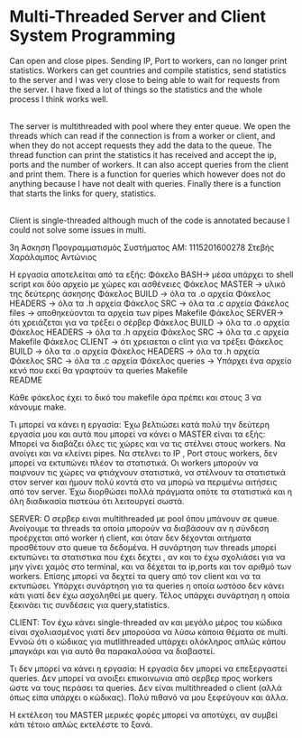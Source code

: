 # Multi-Threaded Server and Client System Programming

Can open and close pipes. Sending IP, Port to workers, can no longer print statistics. Workers can get countries and compile statistics, send statistics to the server and I was very close to being able to wait for requests from the server. I have fixed a lot of things so the statistics and the whole process I think works well. <br/> <br/>

The server is multithreaded with pool where they enter queue. We open the threads which can read if the connection is from a worker or client, and when they do not accept requests they add the data to the queue. The thread function can print the statistics it has received and accept the ip, ports and the number of workers. It can also accept queries from the client and print them. There is a function for queries which however does not do anything because I have not dealt with queries. Finally there is a function that starts the links for query, statistics.<br/> <br/>

Client is single-threaded although much of the code is annotated because I could not solve some issues in multi.

3η Άσκηση Προγραμματισμός Συστήματος
ΑΜ: 1115201600278
Στεβής Χαράλαμπος Αντώνιος

Η εργασία αποτελείται από τα εξής:
Φάκελο BASH-> μέσα υπάρχει το shell script και δύο αρχείο με χώρες και ασθένειες
Φάκελος MASTER -> υλικό της δεύτερης άσκησης
    Φάκελος BUILD -> όλα τα .ο αρχεία
    Φάκελος HEADERS -> όλα τα .h αρχεία
    Φάκελος SRC -> όλα τα .c αρχεία
    Φάκελος files -> αποθηκεύονται τα αρχεία των pipes
    Makefile
Φάκελος SERVER-> ότι χρειάζεται για να τρέξει ο σέρβερ
    Φάκελος BUILD -> όλα τα .ο αρχεία
    Φάκελος HEADERS -> όλα τα .h αρχεία
    Φάκελος SRC -> όλα τα .c αρχεία
    Makefile
Φάκελος CLIENT -> ότι χρειαεται ο clint για να τρέξει
    Φάκελος BUILD -> όλα τα .ο αρχεία
    Φάκελος HEADERS -> όλα τα .h αρχεία
    Φάκελος SRC -> όλα τα .c αρχεία
    Φάκελος queries -> Υπάρχει ένα αρχείο κενό που εκεί θα γραφτούν τα queries
    Makefile    
README

Κάθε φάκελος έχει το δικό του makefile άρα πρέπει και στους 3 να κάνουμε make.

Τι μπορεί να κάνει η εργασία:
Έχω βελτιώσει κατά πολύ την δεύτερη εργασία μου και αυτά που μπορεί να κάνει ο MASTER είναι τα εξής:
    Μπορεί να διαβάζει όλες τις χώρες και να τις στέλνει στους workers. Να ανοίγει και να κλείνει pipes. Να στελνει το IP , Port στους workers, δεν μπορεί να εκτυπώνει πλέον τα στατιστικά. Οι workers μπορούν να παιρνουν τις χώρες να φτιάχνουν στατιστικά, να στέλνουν τα στατιστικά στον server και ήμουν πολύ κοντά στο να μπορώ να περιμένω αιτήσεις από τον server. Έχω διορθώσει πολλά πράγματα οπότε τα στατιστικά και η όλη διαδικασία πιστεύω ότι λειτουργεί σωστά.

SERVER:
    Ο σερβερ ειναι multithreaded με pool όπου μπάνουν σε queue. Ανοίγουμε τα threads τα οποία μπορούν να διαβάσουν αν η σύνδεση προέρχεται από worker ή client, και όταν δεν δέχονται αιτήματα προσθέτουν στο queue τα δεδομένα. Η συνάρτηση των threads μπορεί εκτυπώνει τα στατιστικα που έχει δεχτει , αν και το έχω σχολιάσει για να μην γίνει χαμός στο terminal, και να δέχεται τα ip,ports και τον αριθμό των workers. Επίσης μπορεί να δεχτεί τα query από τον client και να τα εκτυπώσει. Υπάρχει συνάρτηση για τα queries η οποία ωστόσο δεν κάνει κάτι γιατί δεν έχω ασχοληθεί με query. Τέλος υπάρχει συνάρτηση η οποία ξεκινάει τις συνδέσεις για query,statistics.

CLIENT:
    Τον έχω κάνει single-threaded αν και μεγάλο μέρος του κώδικα είναι σχολιασμένος γιατί δεν μπορούσα να λύσω κάποια θέματα σε multi. Εννοώ ότι ο κώδικας για mutlithreaded υπάρχει ολόκληρος απλώς κάπου μπαγκάρι και για αυτό θα παρακαλούσα να διαβαστεί.

Τι δεν μπορεί να κάνει η εργασία:
Η εργασία δεν μπορεί να επεξεργαστεί queries. Δεν μπορεί να ανοιξει επικοινωνια  από σερβερ προς workers ώστε να τους περάσει τα queries. Δεν είναι multithreaded ο client (αλλά όπως είπα υπάρχει ο κώδικας). Πολύ πιθανό να μου ξεφεύγουν και άλλα.

Η εκτέλεση του MASTER μερικές φορές μπορεί να αποτύχει, αν συμβεί κάτι τέτοιο απλώς εκτελέστε το ξανά.
